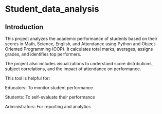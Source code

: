# Student_data_analysis
## Introduction

This project analyzes the academic performance of students based on their scores in Math, Science, English, and Attendance using Python and Object-Oriented Programming (OOP). It calculates total marks, averages, assigns grades, and identifies top performers.

The project also includes visualizations to understand score distributions, subject correlations, and the impact of attendance on performance.

This tool is helpful for:

Educators: To monitor student performance

Students: To self-evaluate their performance

Administrators: For reporting and analytics





